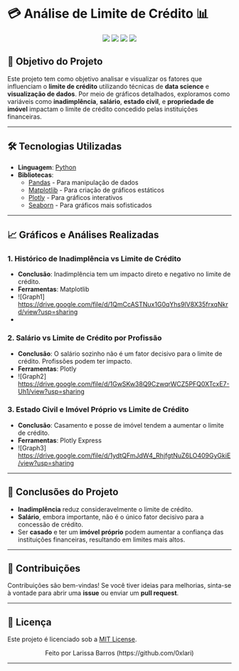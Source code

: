 
# 💳 **Análise de Limite de Crédito** 📊

<p align="center">
  <img src="https://img.shields.io/badge/Python-3.8%2B-blue">
  <img src="https://img.shields.io/badge/Pandas-1.3.0-green">
  <img src="https://img.shields.io/badge/Matplotlib-3.4.2-red">
  <img src="https://img.shields.io/badge/Plotly-5.1.0-purple">
</p>

## 🎯 **Objetivo do Projeto**

Este projeto tem como objetivo analisar e visualizar os fatores que influenciam o **limite de crédito** utilizando técnicas de **data science** e **visualização de dados**. Por meio de gráficos detalhados, exploramos como variáveis como **inadimplência**, **salário**, **estado civil**, e **propriedade de imóvel** impactam o limite de crédito concedido pelas instituições financeiras.

---

## 🛠 **Tecnologias Utilizadas**

- **Linguagem**: [Python](https://www.python.org/)
- **Bibliotecas**:
  - [Pandas](https://pandas.pydata.org/) - Para manipulação de dados
  - [Matplotlib](https://matplotlib.org/) - Para criação de gráficos estáticos
  - [Plotly](https://plotly.com/) - Para gráficos interativos
  - [Seaborn](https://seaborn.pydata.org/) - Para gráficos mais sofisticados

---

## 📈 **Gráficos e Análises Realizadas**

### 1. **Histórico de Inadimplência vs Limite de Crédito**
  - **Conclusão**: Inadimplência tem um impacto direto e negativo no limite de crédito.
  - **Ferramentas**: Matplotlib
  - ![Graph1] https://drive.google.com/file/d/1QmCcASTNux1G0qYhs9lV8X35frxqNkrd/view?usp=sharing
  - 

### 2. **Salário vs Limite de Crédito por Profissão**
  - **Conclusão**: O salário sozinho não é um fator decisivo para o limite de crédito. Profissões podem ter impacto.
  - **Ferramentas**: Plotly
  - ![Graph2] https://drive.google.com/file/d/1GwSKw38Q9CzwqrWCZ5PFQ0XTcxE7-Uh1/view?usp=sharing

### 3. **Estado Civil e Imóvel Próprio vs Limite de Crédito**
  - **Conclusão**: Casamento e posse de imóvel tendem a aumentar o limite de crédito.
  - **Ferramentas**: Plotly Express
  - ![Graph3] https://drive.google.com/file/d/1ydtQFmJdW4_RhjfgtNuZ6LO409GyGkiE/view?usp=sharing

---

## 🧠 **Conclusões do Projeto**

- **Inadimplência** reduz consideravelmente o limite de crédito.
- **Salário**, embora importante, não é o único fator decisivo para a concessão de crédito.
- Ser **casado** e ter um **imóvel próprio** podem aumentar a confiança das instituições financeiras, resultando em limites mais altos.

---

## 🤝 **Contribuições**

Contribuições são bem-vindas! Se você tiver ideias para melhorias, sinta-se à vontade para abrir uma **issue** ou enviar um **pull request**.

---

## 📜 **Licença**

Este projeto é licenciado sob a [MIT License](LICENSE).

<p align="center">
  Feito por Larissa Barros (https://github.com/0xlari)
</p>

---
